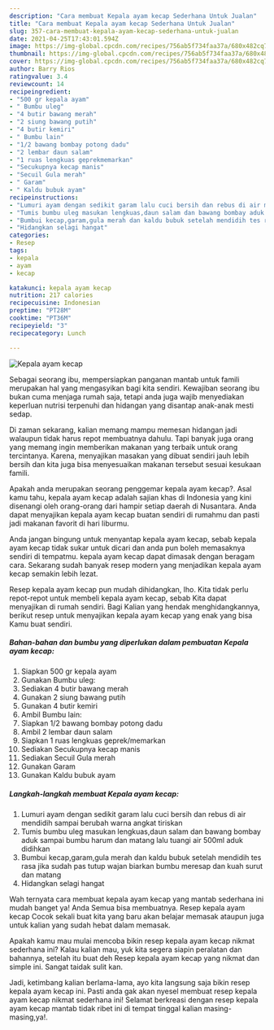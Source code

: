 ```yaml
---
description: "Cara membuat Kepala ayam kecap Sederhana Untuk Jualan"
title: "Cara membuat Kepala ayam kecap Sederhana Untuk Jualan"
slug: 357-cara-membuat-kepala-ayam-kecap-sederhana-untuk-jualan
date: 2021-04-25T17:43:01.594Z
image: https://img-global.cpcdn.com/recipes/756ab5f734faa37a/680x482cq70/kepala-ayam-kecap-foto-resep-utama.jpg
thumbnail: https://img-global.cpcdn.com/recipes/756ab5f734faa37a/680x482cq70/kepala-ayam-kecap-foto-resep-utama.jpg
cover: https://img-global.cpcdn.com/recipes/756ab5f734faa37a/680x482cq70/kepala-ayam-kecap-foto-resep-utama.jpg
author: Barry Rios
ratingvalue: 3.4
reviewcount: 14
recipeingredient:
- "500 gr kepala ayam"
- " Bumbu uleg"
- "4 butir bawang merah"
- "2 siung bawang putih"
- "4 butir kemiri"
- " Bumbu lain"
- "1/2 bawang bombay potong dadu"
- "2 lembar daun salam"
- "1 ruas lengkuas geprekmemarkan"
- "Secukupnya kecap manis"
- "Secuil Gula merah"
- " Garam"
- " Kaldu bubuk ayam"
recipeinstructions:
- "Lumuri ayam dengan sedikit garam lalu cuci bersih dan rebus di air mendidih sampai berubah warna angkat tiriskan"
- "Tumis bumbu uleg masukan lengkuas,daun salam dan bawang bombay aduk sampai bumbu harum dan matang lalu tuangi air 500ml aduk didihkan"
- "Bumbui kecap,garam,gula merah dan kaldu bubuk setelah mendidih tes rasa jika sudah pas tutup wajan biarkan bumbu meresap dan kuah surut dan matang"
- "Hidangkan selagi hangat"
categories:
- Resep
tags:
- kepala
- ayam
- kecap

katakunci: kepala ayam kecap 
nutrition: 217 calories
recipecuisine: Indonesian
preptime: "PT28M"
cooktime: "PT36M"
recipeyield: "3"
recipecategory: Lunch

---
```



![Kepala ayam kecap](https://img-global.cpcdn.com/recipes/756ab5f734faa37a/680x482cq70/kepala-ayam-kecap-foto-resep-utama.jpg)

Sebagai seorang ibu, mempersiapkan panganan mantab untuk famili merupakan hal yang mengasyikan bagi kita sendiri. Kewajiban seorang ibu bukan cuma menjaga rumah saja, tetapi anda juga wajib menyediakan keperluan nutrisi terpenuhi dan hidangan yang disantap anak-anak mesti sedap.

Di zaman  sekarang, kalian memang mampu memesan hidangan jadi walaupun tidak harus repot membuatnya dahulu. Tapi banyak juga orang yang memang ingin memberikan makanan yang terbaik untuk orang tercintanya. Karena, menyajikan masakan yang dibuat sendiri jauh lebih bersih dan kita juga bisa menyesuaikan makanan tersebut sesuai kesukaan famili. 



Apakah anda merupakan seorang penggemar kepala ayam kecap?. Asal kamu tahu, kepala ayam kecap adalah sajian khas di Indonesia yang kini disenangi oleh orang-orang dari hampir setiap daerah di Nusantara. Anda dapat menyajikan kepala ayam kecap buatan sendiri di rumahmu dan pasti jadi makanan favorit di hari liburmu.

Anda jangan bingung untuk menyantap kepala ayam kecap, sebab kepala ayam kecap tidak sukar untuk dicari dan anda pun boleh memasaknya sendiri di tempatmu. kepala ayam kecap dapat dimasak dengan beragam cara. Sekarang sudah banyak resep modern yang menjadikan kepala ayam kecap semakin lebih lezat.

Resep kepala ayam kecap pun mudah dihidangkan, lho. Kita tidak perlu repot-repot untuk membeli kepala ayam kecap, sebab Kita dapat menyajikan di rumah sendiri. Bagi Kalian yang hendak menghidangkannya, berikut resep untuk menyajikan kepala ayam kecap yang enak yang bisa Kamu buat sendiri.

<!--inarticleads1-->

##### Bahan-bahan dan bumbu yang diperlukan dalam pembuatan Kepala ayam kecap:

1. Siapkan 500 gr kepala ayam
1. Gunakan  Bumbu uleg:
1. Sediakan 4 butir bawang merah
1. Gunakan 2 siung bawang putih
1. Gunakan 4 butir kemiri
1. Ambil  Bumbu lain:
1. Siapkan 1/2 bawang bombay potong dadu
1. Ambil 2 lembar daun salam
1. Siapkan 1 ruas lengkuas geprek/memarkan
1. Sediakan Secukupnya kecap manis
1. Sediakan Secuil Gula merah
1. Gunakan  Garam
1. Gunakan  Kaldu bubuk ayam




<!--inarticleads2-->

##### Langkah-langkah membuat Kepala ayam kecap:

1. Lumuri ayam dengan sedikit garam lalu cuci bersih dan rebus di air mendidih sampai berubah warna angkat tiriskan
1. Tumis bumbu uleg masukan lengkuas,daun salam dan bawang bombay aduk sampai bumbu harum dan matang lalu tuangi air 500ml aduk didihkan
1. Bumbui kecap,garam,gula merah dan kaldu bubuk setelah mendidih tes rasa jika sudah pas tutup wajan biarkan bumbu meresap dan kuah surut dan matang
1. Hidangkan selagi hangat




Wah ternyata cara membuat kepala ayam kecap yang mantab sederhana ini mudah banget ya! Anda Semua bisa membuatnya. Resep kepala ayam kecap Cocok sekali buat kita yang baru akan belajar memasak ataupun juga untuk kalian yang sudah hebat dalam memasak.

Apakah kamu mau mulai mencoba bikin resep kepala ayam kecap nikmat sederhana ini? Kalau kalian mau, yuk kita segera siapin peralatan dan bahannya, setelah itu buat deh Resep kepala ayam kecap yang nikmat dan simple ini. Sangat taidak sulit kan. 

Jadi, ketimbang kalian berlama-lama, ayo kita langsung saja bikin resep kepala ayam kecap ini. Pasti anda gak akan nyesel membuat resep kepala ayam kecap nikmat sederhana ini! Selamat berkreasi dengan resep kepala ayam kecap mantab tidak ribet ini di tempat tinggal kalian masing-masing,ya!.

